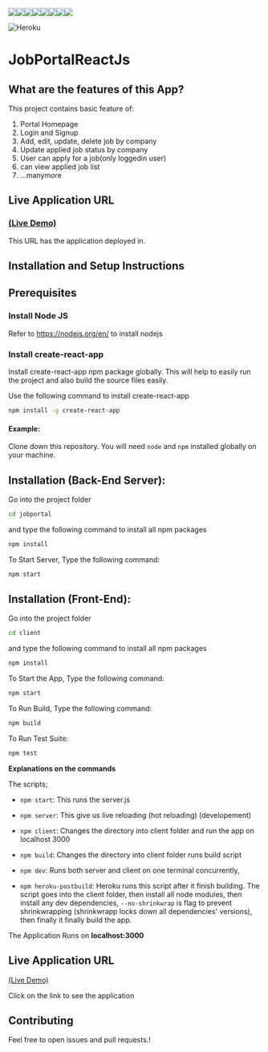 [![](https://sourcerer.io/fame/papuruth/papuruth/JobPortal/images/0)](https://sourcerer.io/fame/papuruth/papuruth/JobPortal/links/0)[![](https://sourcerer.io/fame/papuruth/papuruth/JobPortal/images/1)](https://sourcerer.io/fame/papuruth/papuruth/JobPortal/links/1)[![](https://sourcerer.io/fame/papuruth/papuruth/JobPortal/images/2)](https://sourcerer.io/fame/papuruth/papuruth/JobPortal/links/2)[![](https://sourcerer.io/fame/papuruth/papuruth/JobPortal/images/3)](https://sourcerer.io/fame/papuruth/papuruth/JobPortal/links/3)[![](https://sourcerer.io/fame/papuruth/papuruth/JobPortal/images/4)](https://sourcerer.io/fame/papuruth/papuruth/JobPortal/links/4)[![](https://sourcerer.io/fame/papuruth/papuruth/JobPortal/images/5)](https://sourcerer.io/fame/papuruth/papuruth/JobPortal/links/5)[![](https://sourcerer.io/fame/papuruth/papuruth/JobPortal/images/6)](https://sourcerer.io/fame/papuruth/papuruth/JobPortal/links/6)[![](https://sourcerer.io/fame/papuruth/papuruth/JobPortal/images/7)](https://sourcerer.io/fame/papuruth/papuruth/JobPortal/links/7)

![Heroku](https://heroku-badge.herokuapp.com/?app=heroku-badge&style=flat&svg=1)
# JobPortalReactJs

## What are the features of this App?

This project contains basic feature of:
1. Portal Homepage  
2. Login and Signup  
3. Add, edit, update, delete job by company  
4. Update applied job status by company  
5. User can apply for a job(only loggedin user)  
6. can view applied job list  
7. ...manymore

## Live Application URL

### [(Live Demo)](https://jobportalmern.herokuapp.com)
This URL has the application deployed in.


## Installation and Setup Instructions

## Prerequisites

### Install Node JS
Refer to https://nodejs.org/en/ to install nodejs

### Install create-react-app
Install create-react-app npm package globally. This will help to easily run the project and also build the source files easily.

Use the following command to install create-react-app

```bash
npm install -g create-react-app
```
#### Example:  

Clone down this repository. You will need `node` and `npm` installed globally on your machine.  

## Installation (Back-End Server):

Go into the project folder 
```bash
cd jobportal
```

and type the following command to install all npm packages

```bash
npm install
```

To Start Server,  Type the following command:

```bash
npm start
```

## Installation (Front-End):

Go into the project folder 
```bash
cd client
```

and type the following command to install all npm packages

```bash
npm install
```

To Start the App,  Type the following command:

```bash
npm start
```


To Run Build,  Type the following command:

```bash
npm build
```

To Run Test Suite:  

```bash
npm test
``` 


**Explanations on the commands**

The scripts;

- `npm start`: This runs the server.js 

- `npm server`: This  give us live reloading (hot reloading) (developement)

-  `npm client`: Changes the directory into client folder and run the app on localhost 3000


- `npm build`: Changes the directory into client folder  runs build script

- `npm dev`: Runs both server and client on one terminal concurrently,

- `npm heroku-postbuild`: Heroku runs this script after it finish building. The script goes into the client folder, then install all node modules, then install any dev dependencies, `--no-shrinkwrap` is flag to prevent shrinkwrapping (shrinkwrapp locks down all dependencies' versions), then finally it finally build the app.

The Application Runs on **localhost:3000**

## Live Application URL

[(Live Demo)](https://jobportalmern.herokuapp.com)

Click on the link to see the application

## Contributing

Feel free to open issues and pull requests.!
